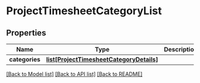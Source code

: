 # ProjectTimesheetCategoryList

## Properties
Name | Type | Description | Notes
------------ | ------------- | ------------- | -------------
**categories** | [**list[ProjectTimesheetCategoryDetails]**](ProjectTimesheetCategoryDetails.md) |  | [optional] 

[[Back to Model list]](../README.md#documentation-for-models) [[Back to API list]](../README.md#documentation-for-api-endpoints) [[Back to README]](../README.md)


